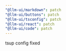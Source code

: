 ```yaml
---
"@llm-ui/markdown": patch
"@llm-ui/buttons": patch
"@llm-ui/tsconfig": patch
"@llm-ui/react": patch
"@llm-ui/code": patch
---
```


tsup config fixed
